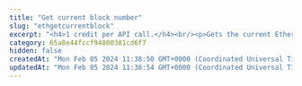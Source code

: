 ```yaml
---
title: "Get current block number"
slug: "ethgetcurrentblock"
excerpt: "<h4>1 credit per API call.</h4><br/><p>Gets the current Ethereum block number. This is the number of the latest block in the blockchain.</p>"
category: 65a8e44fccf94800381cd6f7
hidden: false
createdAt: "Mon Feb 05 2024 11:38:50 GMT+0000 (Coordinated Universal Time)"
updatedAt: "Mon Feb 05 2024 11:38:54 GMT+0000 (Coordinated Universal Time)"
---
```

